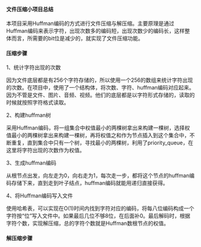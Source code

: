#### 文件压缩小项目总结

本项目采用Huffman编码的方式进行文件压缩与解压缩。主要原理是通过Huffman编码来表示字符，出现次数多的编码短，出现次数少的编码长，这样整体而言，所需要的bit位是减少的，就实现了文件压缩功能。

#### 压缩步骤

1、统计字符出现的次数

因为文件底层都是有256个字符存储的，所以使用一个256的数组来统计字符出现的次数。在项目中，使用了一个结构体，将次数、字符、huffman编码对应起来。因为不管是文件、图片、音频、视频。他们的底层都是以字符形式存储的，读取的时候就按照字符格式读取。

2、构建huffman树

采用Huffman编码，将一组集合中权值最小的两棵树拿出来构建一棵树，选择权值最小的两棵树拿出来构建一棵树，再将权值之和作为节点插入到这个集合中，不断重复，直到集合中只有一个树，寻找最小的两棵树，利用了priority_queue，在这里将字符出现的次数作为权值。

3、生成huffman编码

从根节点出发，向左走为0，向右走为1，每次走一步，都将这个节点的huffman编码存储下来，直到走到叶子结点，huffman编码就能用递归直接获得。

4、将Huffman编码写入文件

使用哈希表，可以实现在O(1)时间内找到字符对应的编码，将每八位编码构成一个字符按“位”写入文件中。如果最后几位不够8位，在后面补0。最后解码时，根据字符个数，实现解压缩，总的字符个数就是Huffman数根节点的权值。


#### 解压缩步骤

